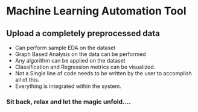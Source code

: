 # Machine Learning Automation Tool

## Upload a completely preprocessed data
- Can perform sample EDA on the dataset
- Graph Based Analysis on the data can be performed
- Any algorithm can be applied on the dataset
- Classification and Regression metrics can be visualized.
- Not a Single line of code needs to be written by the user to accomplish all of this.
- Everything is integrated within the system.


### Sit back, relax and let the magic unfold....